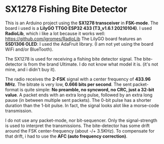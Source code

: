 # SX1278 Fishing Bite Detector
This is an Arduino project using the **SX1278 transceiver** in **FSK-mode**.
The board i used is a **LilyGO TTGO ESP32 433 (T3_v1.6.1 20210104)**.
I used **RadioLib**, which i like a lot because it works well: https://github.com/jgromes/RadioLib
The LilyGO board features an **SSD1306 OLED**: I used the AdaFruit library.
(I am not yet using the board WiFi and/or BlueTooth).

The SX1278 is used for receiving a fishing bite detector signal.
The bite-detector is from the brand Ultimate. I do not know what model it is. (it's not mine, and i didn't buy it).

The radio receives the **2-FSK** signal with a center frequency of **433.96 MHz**.
The bitrate is very low, **0.666 bits per second**.
The sent packet-format is quite simple: **No preamble, no syncword, no CRC, just a 32-bit value**.
A packet ends with an extra long pulse, followed by an extra long pause (in between multiple sent packets).
The 0-bit pulse has a shorter duration than the 1-bit pulse.
In fact, the signal looks alot like a morse-code transmission.

I do not use any packet-mode, nor bit-sequencer. Only the signal-strength is used to interpret the transmissions.
The bite-detector has some drift around the FSK center-frequency (about -/+ 3.5KHz). To compensate for that drift, i had to use the **AFC (auto frequency correction)**.
